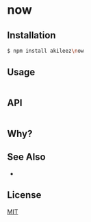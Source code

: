 # now

## Installation
```bash
$ npm install akileez\now
```

## Usage
```js

```

## API
```js

```

## Why?


## See Also
-

## License
[MIT](https://tldrlegal.com/license/mit-license)


